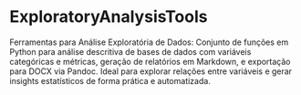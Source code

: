# ExploratoryAnalysisTools
Ferramentas para Análise Exploratória de Dados: Conjunto de funções em Python para análise descritiva de bases de dados com variáveis categóricas e métricas, geração de relatórios em Markdown, e exportação para DOCX via Pandoc. Ideal para explorar relações entre variáveis e gerar insights estatísticos de forma prática e automatizada.
